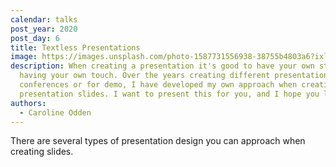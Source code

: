 ```yaml
---
calendar: talks
post_year: 2020
post_day: 6
title: Textless Presentations
image: https://images.unsplash.com/photo-1587731556938-38755b4803a6?ixlib=rb-1.2.1&ixid=eyJhcHBfaWQiOjEyMDd9&auto=format&fit=crop&w=2714&q=80
description: When creating a presentation it's good to have your own style,
  having your own touch. Over the years creating different presentations for
  conferences or for demo, I have developed my own approach when creating
  presentation slides. I want to present this for you, and I hope you like it!
authors:
  - Caroline Odden
---
```

There are several types of presentation design you can approach when creating slides.